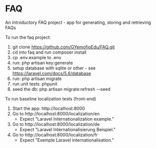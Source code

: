 # FAQ
An introductory FAQ project - app for generating, storing and retrieving FAQs

To run the faq project:

1. git clone https://github.com/GYemofioEdu/FAQ.git
2. cd into faq and run composer install
3. cp .env.example to .env
4. run: php artisan key:generate
5. setup database with sqlite or other - see https://laravel.com/docs/5.6/database
6. run: php artisan migrate
7. run unit tests: phpunit
8. seed the db: php artisan migrate:refresh --seed

To run baseline localization tests (front-end)
1. Start the app: http://localhost:8000
2. Go to http://localhost:8000/localization/en
    - Expect "Laravel Internationalization example."
3. Go to http://localhost:8000/localization/de
    - Expect "Laravel Internationalisierung Beispiel." 
4. Go to http://localhost:8000/localization/fr
      - Expect "Exemple Laravel internationalisation."        


 
